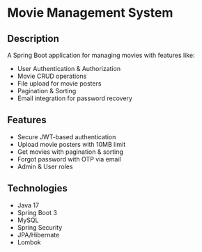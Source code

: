 # Movie Management System

## Description
A Spring Boot application for managing movies with features like:
- User Authentication & Authorization
- Movie CRUD operations
- File upload for movie posters
- Pagination & Sorting
- Email integration for password recovery

## Features
- Secure JWT-based authentication
- Upload movie posters with 10MB limit
- Get movies with pagination & sorting
- Forgot password with OTP via email
- Admin & User roles

## Technologies
- Java 17
- Spring Boot 3
- MySQL
- Spring Security
- JPA/Hibernate
- Lombok

